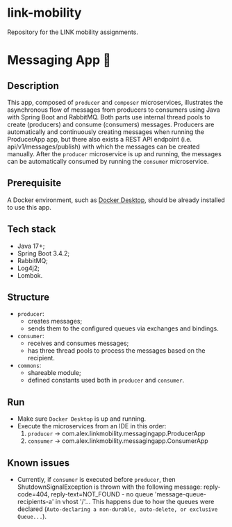 # link-mobility

Repository for the LINK mobility assignments.

# Messaging App 📧

## Description

This app, composed of `producer` and `composer` microservices, illustrates the asynchronous flow of messages from
producers to consumers using Java with Spring Boot and RabbitMQ.
Both parts use internal thread pools to create (producers) and consume (consumers) messages.
Producers are automatically and continuously creating messages when running the ProducerApp app, but there also exists a
REST API endpoint (i.e. api/v1/messages/publish) with which the messages can be created manually.
After the `producer` microservice is up and running, the messages can be automatically consumed by
running the `consumer` microservice.

## Prerequisite

A Docker environment, such as [Docker Desktop](https://www.docker.com/products/docker-desktop/), should be already
installed to use this app.

## Tech stack

- Java 17+;
- Spring Boot 3.4.2;
- RabbitMQ;
- Log4j2;
- Lombok.

## Structure

- `producer`:
    - creates messages;
    - sends them to the configured queues via exchanges and bindings.
- `consumer`:
    - receives and consumes messages;
    - has three thread pools to process the messages based on the recipient.
- `commons`:
    - shareable module;
    - defined constants used both in `producer` and `consumer`.

## Run

- Make sure `Docker Desktop` is up and running.
- Execute the microservices from an IDE in this order:
    1. `producer` -> com.alex.linkmobility.messagingapp.ProducerApp
    2. `consumer` -> com.alex.linkmobility.messagingapp.ConsumerApp

## Known issues

- Currently, if `consumer` is executed before `producer`, then ShutdownSignalException is thrown with the following
  message:
  reply-code=404, reply-text=NOT_FOUND - no queue 'message-queue-recipients-a' in vhost '/'... This happens due to how
  the queues were declared (`Auto-declaring a non-durable, auto-delete, or exclusive Queue...`).



